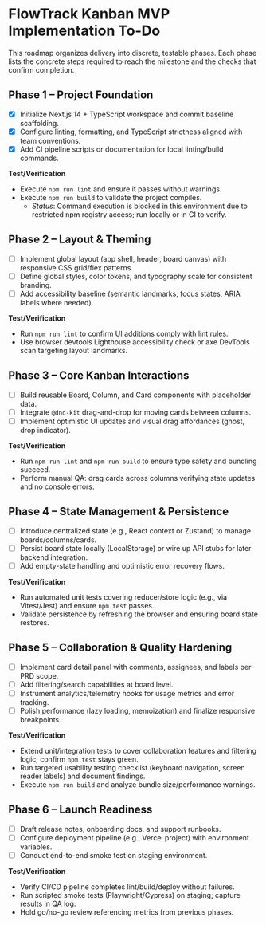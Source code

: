 # FlowTrack Kanban MVP Implementation To-Do

This roadmap organizes delivery into discrete, testable phases. Each phase lists the concrete steps required to reach the milestone and the checks that confirm completion.

## Phase 1 – Project Foundation
- [x] Initialize Next.js 14 + TypeScript workspace and commit baseline scaffolding.
- [x] Configure linting, formatting, and TypeScript strictness aligned with team conventions.
- [x] Add CI pipeline scripts or documentation for local linting/build commands.

**Test/Verification**
- Execute `npm run lint` and ensure it passes without warnings.
- Execute `npm run build` to validate the project compiles.
  - _Status_: Command execution is blocked in this environment due to restricted npm registry access; run locally or in CI to verify.

## Phase 2 – Layout & Theming
- [ ] Implement global layout (app shell, header, board canvas) with responsive CSS grid/flex patterns.
- [ ] Define global styles, color tokens, and typography scale for consistent branding.
- [ ] Add accessibility baseline (semantic landmarks, focus states, ARIA labels where needed).

**Test/Verification**
- Run `npm run lint` to confirm UI additions comply with lint rules.
- Use browser devtools Lighthouse accessibility check or axe DevTools scan targeting layout landmarks.

## Phase 3 – Core Kanban Interactions
- [ ] Build reusable Board, Column, and Card components with placeholder data.
- [ ] Integrate `@dnd-kit` drag-and-drop for moving cards between columns.
- [ ] Implement optimistic UI updates and visual drag affordances (ghost, drop indicator).

**Test/Verification**
- Run `npm run lint` and `npm run build` to ensure type safety and bundling succeed.
- Perform manual QA: drag cards across columns verifying state updates and no console errors.

## Phase 4 – State Management & Persistence
- [ ] Introduce centralized state (e.g., React context or Zustand) to manage boards/columns/cards.
- [ ] Persist board state locally (LocalStorage) or wire up API stubs for later backend integration.
- [ ] Add empty-state handling and optimistic error recovery flows.

**Test/Verification**
- Run automated unit tests covering reducer/store logic (e.g., via Vitest/Jest) and ensure `npm test` passes.
- Validate persistence by refreshing the browser and ensuring board state restores.

## Phase 5 – Collaboration & Quality Hardening
- [ ] Implement card detail panel with comments, assignees, and labels per PRD scope.
- [ ] Add filtering/search capabilities at board level.
- [ ] Instrument analytics/telemetry hooks for usage metrics and error tracking.
- [ ] Polish performance (lazy loading, memoization) and finalize responsive breakpoints.

**Test/Verification**
- Extend unit/integration tests to cover collaboration features and filtering logic; confirm `npm test` stays green.
- Run targeted usability testing checklist (keyboard navigation, screen reader labels) and document findings.
- Execute `npm run build` and analyze bundle size/performance warnings.

## Phase 6 – Launch Readiness
- [ ] Draft release notes, onboarding docs, and support runbooks.
- [ ] Configure deployment pipeline (e.g., Vercel project) with environment variables.
- [ ] Conduct end-to-end smoke test on staging environment.

**Test/Verification**
- Verify CI/CD pipeline completes lint/build/deploy without failures.
- Run scripted smoke tests (Playwright/Cypress) on staging; capture results in QA log.
- Hold go/no-go review referencing metrics from previous phases.
